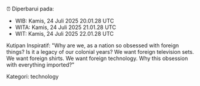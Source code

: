 ⏰ Diperbarui pada:
- WIB: Kamis, 24 Juli 2025 20.01.28 UTC
- WITA: Kamis, 24 Juli 2025 21.01.28 UTC
- WIT: Kamis, 24 Juli 2025 22.01.28 UTC

Kutipan Inspiratif:
"Why are we, as a nation so obsessed with foreign things? Is it a legacy of our colonial years? We want foreign television sets. We want foreign shirts. We want foreign technology. Why this obsession with everything imported?"


Kategori: technology

